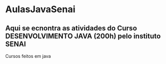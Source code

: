 # AulasJavaSenai
## Aqui se ecnontra as atividades do Curso DESENVOLVIMENTO JAVA (200h) pelo instituto SENAI
Cursos feitos em java

